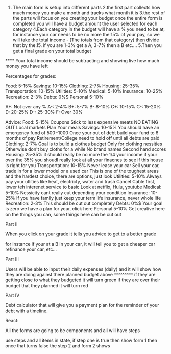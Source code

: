 1. The main form is setup into different parts
2.the first part collects how much money you make a month and tracks what month it is
3.the rest of the parts will focus on you creating your budget
once the entire form is completed you will have a budget amount the user selected for each category
4.Each category in the budget will have a % you need to be at, for instance your car needs to be no more the 15% of your pay, so we will take the total income - (The totals from that category) then divide that by the.15. if you are 1-3% get a A, 3-7% then a B etc….
5.Then you get a final grade on your total budget

**** Your total income should be subtracting and showing live how much money you have left

Percentages for grades:

Food: 5-15%
Savings: 10-15%
Clothing: 2-7%
Housing: 25-35%
Transportation: 10-15%
Utilities: 5-10%
Medical: 5-10%
Insurance: 10-25%
Recreation: 2-3%
Debts: 0%$
Personal 5-10%

A+: Not over any %
A-: 2-4%
B+: 5-7%
B-:8-10%
C+: 10-15%
C-: 15-20%
D: 20-25%
D-: 25-30%
F: Over 30%

Advice:
Food: 5-15%
	Coupons
	Stick to less expensive meats
	NO EATING OUT
	Local markets
	Plan Your meals
Savings: 10-15%
	You should have an emergency fund of $500-$1000
	Once your out of debt build your fund to 6 months of pay
	Retirement/College need to hold off until all debts are paid
Clothing: 2-7%
	Goal is to build a clothes budget Only for clothing nessities
	Otherwise don't buy cloths for a while
	No brand names
	Second hand scores
Housing: 25-35%
	it should really be no more the 1/4 your income
	if your over the 35% you shoudl really look at all your finacnes to see if this house is right for you
Transportation: 10-15%
	Never lease your car
	Sell your car, trade in for a lower model or a used car
	This is one of the toughest areas and the hardest choice, there are options, just look
Utilities: 5-10%
	Always pay your utlities like heat, electricty, water and trash
	Cancel Cable first, lower teh interenet service to basic
	Look at netflix, Hulu, youtube
Medical: 5-10%
	Nessicity cant really cut depending your condition
Insurance: 10-25%
	If you have family just keep your term life insurance, never whole life
Recreation: 2-3%
	This should be cut out completely
Debts: 0%$
	Your goal is zero we have a plan for your, click here
Personal 5-10%
	Get creative here on the things you can, some things here can be cut out


Part II

When you click on your grade it tells you advice to get to a better grade

for instance if your at a B in your car, it will tell you to get a cheaper car refinance your car, etc…



Part III

Users will be able to input their daily expenses (daily) and it will show how they are doing against there planned budget above ^^^^^^^^^ if they are getting close to what they budgeted it will turn green if they are over their budget that they planned it will turn red


Part IV

Debt calculator that will give you a payment plan for the reminder of your debt with a timeline.


React:

All the forms are going to be components and all will have steps

use steps and all items in state, if step one is true then show form 1 then once that turns false the step 2 and form 2 shows 